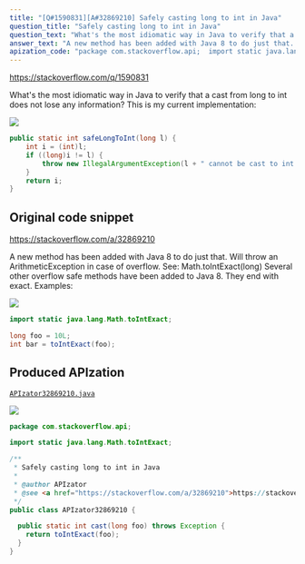 ```yaml
---
title: "[Q#1590831][A#32869210] Safely casting long to int in Java"
question_title: "Safely casting long to int in Java"
question_text: "What's the most idiomatic way in Java to verify that a cast from long to int does not lose any information? This is my current implementation:"
answer_text: "A new method has been added with Java 8 to do just that. Will throw an ArithmeticException in case of overflow. See: Math.toIntExact(long) Several other overflow safe methods have been added to Java 8. They end with exact. Examples:"
apization_code: "package com.stackoverflow.api;  import static java.lang.Math.toIntExact;  /**  * Safely casting long to int in Java  *  * @author APIzator  * @see <a href=\"https://stackoverflow.com/a/32869210\">https://stackoverflow.com/a/32869210</a>  */ public class APIzator32869210 {    public static int cast(long foo) throws Exception {     return toIntExact(foo);   } }"
---
```


https://stackoverflow.com/q/1590831

What&#x27;s the most idiomatic way in Java to verify that a cast from long to int does not lose any information?
This is my current implementation:


<div class="code-logo"><img src="/stackoverflow.png" /></div>

```java
public static int safeLongToInt(long l) {
    int i = (int)l;
    if ((long)i != l) {
        throw new IllegalArgumentException(l + " cannot be cast to int without changing its value.");
    }
    return i;
}
```


## Original code snippet

https://stackoverflow.com/a/32869210

A new method has been added with Java 8 to do just that.
Will throw an ArithmeticException in case of overflow.
See: Math.toIntExact(long)
Several other overflow safe methods have been added to Java 8. They end with exact.
Examples:

<div class="code-logo"><img src="/stackoverflow.png" /></div>

```java
import static java.lang.Math.toIntExact;

long foo = 10L;
int bar = toIntExact(foo);
```

## Produced APIzation

[`APIzator32869210.java`](https://github.com/blind-papers/apization-temp-data/raw/main/search/APIzator32869210.java)

<div class="code-logo"><img src="/apizator.png" /></div>

```java
package com.stackoverflow.api;

import static java.lang.Math.toIntExact;

/**
 * Safely casting long to int in Java
 *
 * @author APIzator
 * @see <a href="https://stackoverflow.com/a/32869210">https://stackoverflow.com/a/32869210</a>
 */
public class APIzator32869210 {

  public static int cast(long foo) throws Exception {
    return toIntExact(foo);
  }
}

```